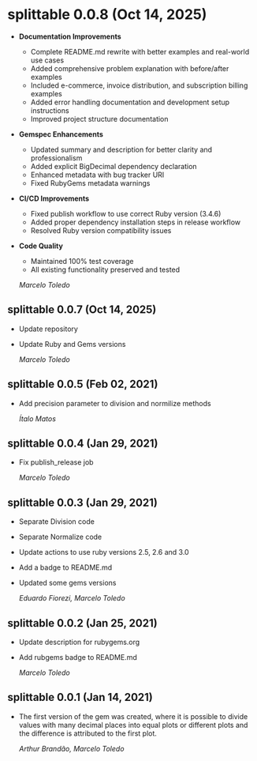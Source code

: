# splittable 0.0.8 (Oct 14, 2025)

* **Documentation Improvements**
  * Complete README.md rewrite with better examples and real-world use cases
  * Added comprehensive problem explanation with before/after examples
  * Included e-commerce, invoice distribution, and subscription billing examples
  * Added error handling documentation and development setup instructions
  * Improved project structure documentation

* **Gemspec Enhancements**
  * Updated summary and description for better clarity and professionalism
  * Added explicit BigDecimal dependency declaration
  * Enhanced metadata with bug tracker URI
  * Fixed RubyGems metadata warnings

* **CI/CD Improvements**
  * Fixed publish workflow to use correct Ruby version (3.4.6)
  * Added proper dependency installation steps in release workflow
  * Resolved Ruby version compatibility issues

* **Code Quality**
  * Maintained 100% test coverage
  * All existing functionality preserved and tested

  *Marcelo Toledo*

## splittable 0.0.7 (Oct 14, 2025)

* Update repository
* Update Ruby and Gems versions

  *Marcelo Toledo*

## splittable 0.0.5 (Feb 02, 2021)

* Add precision parameter to division and normilize methods

  *Ítalo Matos*

## splittable 0.0.4 (Jan 29, 2021)

* Fix publish_release job

  *Marcelo Toledo*

## splittable 0.0.3 (Jan 29, 2021)

* Separate Division code
* Separate Normalize code
* Update actions to use ruby versions 2.5, 2.6 and 3.0
* Add a badge to README.md
* Updated some gems versions

  *Eduardo Fiorezi, Marcelo Toledo*

## splittable 0.0.2 (Jan 25, 2021)

* Update description for rubygems.org
* Add rubgems badge to README.md

  *Marcelo Toledo*

## splittable 0.0.1 (Jan 14, 2021)

* The first version of the gem was created, where it is possible to divide values
  ​​with many decimal places into equal plots or different plots and the difference
  is attributed to the first plot.

  *Arthur Brandão, Marcelo Toledo*
